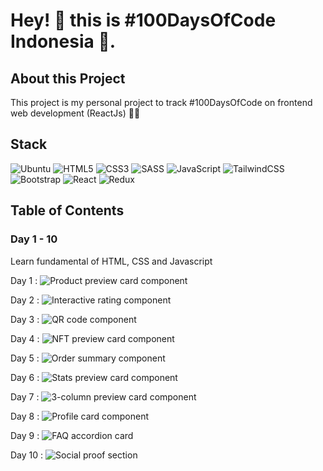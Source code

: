 # Hey! 👋 this is #100DaysOfCode Indonesia 🚀.

## About this Project
This project is my personal project to track #100DaysOfCode on frontend web development (ReactJs) 👨‍💻

## Stack 
![Ubuntu](https://img.shields.io/badge/Ubuntu-E95420?style=for-the-badge&logo=ubuntu&logoColor=white)
![HTML5](https://img.shields.io/badge/html5-%23E34F26.svg?style=for-the-badge&logo=html5&logoColor=white)
![CSS3](https://img.shields.io/badge/css3-%231572B6.svg?style=for-the-badge&logo=css3&logoColor=white)
![SASS](https://img.shields.io/badge/SASS-hotpink.svg?style=for-the-badge&logo=SASS&logoColor=white)
![JavaScript](https://img.shields.io/badge/javascript-%23323330.svg?style=for-the-badge&logo=javascript&logoColor=%23F7DF1E)
![TailwindCSS](https://img.shields.io/badge/tailwindcss-%2338B2AC.svg?style=for-the-badge&logo=tailwind-css&logoColor=white)
![Bootstrap](https://img.shields.io/badge/bootstrap-%23563D7C.svg?style=for-the-badge&logo=bootstrap&logoColor=white)
![React](https://img.shields.io/badge/react-%2320232a.svg?style=for-the-badge&logo=react&logoColor=%2361DAFB)
![Redux](https://img.shields.io/badge/redux-%23593d88.svg?style=for-the-badge&logo=redux&logoColor=white)

## Table of Contents
### Day 1 - 10
Learn fundamental of HTML, CSS and Javascript

Day 1  : ![Product preview card component](https://www.frontendmentor.io/challenges/product-preview-card-component-GO7UmttRfa)

Day 2  : ![Interactive rating component](https://www.frontendmentor.io/challenges/interactive-rating-component-koxpeBUmI)

Day 3  : ![QR code component](https://www.frontendmentor.io/challenges/qr-code-component-iux_sIO_H)

Day 4  : ![NFT preview card component](https://www.frontendmentor.io/challenges/nft-preview-card-component-SbdUL_w0U)

Day 5  : ![Order summary component](https://www.frontendmentor.io/challenges/order-summary-component-QlPmajDUj)

Day 6  : ![Stats preview card component](https://www.frontendmentor.io/challenges/stats-preview-card-component-8JqbgoU62)

Day 7  : ![3-column preview card component](https://www.frontendmentor.io/challenges/3column-preview-card-component-pH92eAR2-)

Day 8  : ![Profile card component](https://www.frontendmentor.io/challenges/profile-card-component-cfArpWshJ)

Day 9  : ![FAQ accordion card](https://www.frontendmentor.io/challenges/faq-accordion-card-XlyjD0Oam)

Day 10 : ![Social proof section](https://www.frontendmentor.io/challenges/social-proof-section-6e0qTv_bA)
